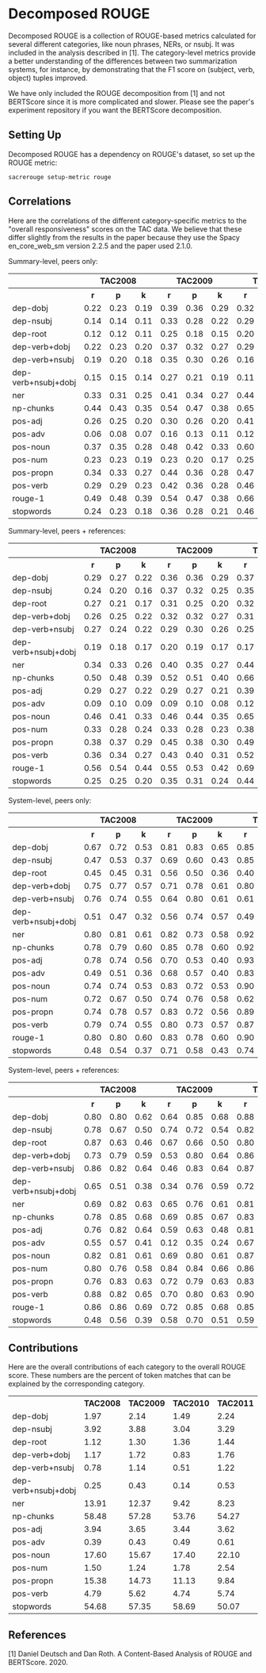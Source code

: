 # Decomposed ROUGE
Decomposed ROUGE is a collection of ROUGE-based metrics calculated for several different categories, like noun phrases, NERs, or nsubj.
It was included in the analysis described in [1].
The category-level metrics provide a better understanding of the differences between two summarization systems, for instance, by demonstrating that the F1 score on (subject, verb, object) tuples improved.

We have only included the ROUGE decomposition from [1] and not BERTScore since it is more complicated and slower.
Please see the paper's experiment repository if you want the BERTScore decomposition.

## Setting Up
Decomposed ROUGE has a dependency on ROUGE's dataset, so set up the ROUGE metric:
```
sacrerouge setup-metric rouge
```

## Correlations
Here are the correlations of the different category-specific metrics to the "overall responsiveness" scores on the TAC data.
We believe that these differ slightly from the results in the paper because they use the Spacy en_core_web_sm version 2.2.5 and the paper used 2.1.0.

Summary-level, peers only:
<table>
<tr>
<th></th>
<th colspan="3">TAC2008</th>
<th colspan="3">TAC2009</th>
<th colspan="3">TAC2010</th>
<th colspan="3">TAC2011</th>
</tr>
<tr>
<th></th>
<th>r</th>
<th>p</th>
<th>k</th>
<th>r</th>
<th>p</th>
<th>k</th>
<th>r</th>
<th>p</th>
<th>k</th>
<th>r</th>
<th>p</th>
<th>k</th>
</tr>
<tr>
<td>dep-dobj</td>
<td>0.22</td>
<td>0.23</td>
<td>0.19</td>
<td>0.39</td>
<td>0.36</td>
<td>0.29</td>
<td>0.32</td>
<td>0.32</td>
<td>0.27</td>
<td>0.27</td>
<td>0.27</td>
<td>0.22</td>
</tr>
<tr>
<td>dep-nsubj</td>
<td>0.14</td>
<td>0.14</td>
<td>0.11</td>
<td>0.33</td>
<td>0.28</td>
<td>0.22</td>
<td>0.29</td>
<td>0.28</td>
<td>0.23</td>
<td>0.23</td>
<td>0.20</td>
<td>0.16</td>
</tr>
<tr>
<td>dep-root</td>
<td>0.12</td>
<td>0.12</td>
<td>0.11</td>
<td>0.25</td>
<td>0.18</td>
<td>0.15</td>
<td>0.20</td>
<td>0.20</td>
<td>0.17</td>
<td>0.25</td>
<td>0.24</td>
<td>0.20</td>
</tr>
<tr>
<td>dep-verb+dobj</td>
<td>0.22</td>
<td>0.23</td>
<td>0.20</td>
<td>0.37</td>
<td>0.32</td>
<td>0.27</td>
<td>0.29</td>
<td>0.30</td>
<td>0.27</td>
<td>0.29</td>
<td>0.29</td>
<td>0.25</td>
</tr>
<tr>
<td>dep-verb+nsubj</td>
<td>0.19</td>
<td>0.20</td>
<td>0.18</td>
<td>0.35</td>
<td>0.30</td>
<td>0.26</td>
<td>0.16</td>
<td>0.15</td>
<td>0.14</td>
<td>0.24</td>
<td>0.25</td>
<td>0.22</td>
</tr>
<tr>
<td>dep-verb+nsubj+dobj</td>
<td>0.15</td>
<td>0.15</td>
<td>0.14</td>
<td>0.27</td>
<td>0.21</td>
<td>0.19</td>
<td>0.11</td>
<td>0.12</td>
<td>0.11</td>
<td>0.17</td>
<td>0.19</td>
<td>0.17</td>
</tr>
<tr>
<td>ner</td>
<td>0.33</td>
<td>0.31</td>
<td>0.25</td>
<td>0.41</td>
<td>0.34</td>
<td>0.27</td>
<td>0.44</td>
<td>0.40</td>
<td>0.32</td>
<td>0.40</td>
<td>0.33</td>
<td>0.27</td>
</tr>
<tr>
<td>np-chunks</td>
<td>0.44</td>
<td>0.43</td>
<td>0.35</td>
<td>0.54</td>
<td>0.47</td>
<td>0.38</td>
<td>0.65</td>
<td>0.62</td>
<td>0.50</td>
<td>0.56</td>
<td>0.47</td>
<td>0.37</td>
</tr>
<tr>
<td>pos-adj</td>
<td>0.26</td>
<td>0.25</td>
<td>0.20</td>
<td>0.30</td>
<td>0.26</td>
<td>0.20</td>
<td>0.41</td>
<td>0.40</td>
<td>0.33</td>
<td>0.35</td>
<td>0.29</td>
<td>0.24</td>
</tr>
<tr>
<td>pos-adv</td>
<td>0.06</td>
<td>0.08</td>
<td>0.07</td>
<td>0.16</td>
<td>0.13</td>
<td>0.11</td>
<td>0.12</td>
<td>0.12</td>
<td>0.10</td>
<td>0.15</td>
<td>0.16</td>
<td>0.14</td>
</tr>
<tr>
<td>pos-noun</td>
<td>0.37</td>
<td>0.35</td>
<td>0.28</td>
<td>0.48</td>
<td>0.42</td>
<td>0.33</td>
<td>0.60</td>
<td>0.57</td>
<td>0.46</td>
<td>0.54</td>
<td>0.43</td>
<td>0.35</td>
</tr>
<tr>
<td>pos-num</td>
<td>0.23</td>
<td>0.23</td>
<td>0.19</td>
<td>0.23</td>
<td>0.20</td>
<td>0.17</td>
<td>0.25</td>
<td>0.27</td>
<td>0.23</td>
<td>0.29</td>
<td>0.29</td>
<td>0.24</td>
</tr>
<tr>
<td>pos-propn</td>
<td>0.34</td>
<td>0.33</td>
<td>0.27</td>
<td>0.44</td>
<td>0.36</td>
<td>0.28</td>
<td>0.47</td>
<td>0.43</td>
<td>0.35</td>
<td>0.42</td>
<td>0.34</td>
<td>0.28</td>
</tr>
<tr>
<td>pos-verb</td>
<td>0.29</td>
<td>0.29</td>
<td>0.23</td>
<td>0.42</td>
<td>0.36</td>
<td>0.28</td>
<td>0.46</td>
<td>0.43</td>
<td>0.35</td>
<td>0.45</td>
<td>0.39</td>
<td>0.32</td>
</tr>
<tr>
<td>rouge-1</td>
<td>0.49</td>
<td>0.48</td>
<td>0.39</td>
<td>0.54</td>
<td>0.47</td>
<td>0.38</td>
<td>0.66</td>
<td>0.65</td>
<td>0.53</td>
<td>0.59</td>
<td>0.52</td>
<td>0.42</td>
</tr>
<tr>
<td>stopwords</td>
<td>0.24</td>
<td>0.23</td>
<td>0.18</td>
<td>0.36</td>
<td>0.28</td>
<td>0.21</td>
<td>0.46</td>
<td>0.38</td>
<td>0.30</td>
<td>0.48</td>
<td>0.33</td>
<td>0.26</td>
</tr>
</table>

Summary-level, peers + references:
<table>
<tr>
<th></th>
<th colspan="3">TAC2008</th>
<th colspan="3">TAC2009</th>
<th colspan="3">TAC2010</th>
<th colspan="3">TAC2011</th>
</tr>
<tr>
<th></th>
<th>r</th>
<th>p</th>
<th>k</th>
<th>r</th>
<th>p</th>
<th>k</th>
<th>r</th>
<th>p</th>
<th>k</th>
<th>r</th>
<th>p</th>
<th>k</th>
</tr>
<tr>
<td>dep-dobj</td>
<td>0.29</td>
<td>0.27</td>
<td>0.22</td>
<td>0.36</td>
<td>0.36</td>
<td>0.29</td>
<td>0.37</td>
<td>0.36</td>
<td>0.30</td>
<td>0.28</td>
<td>0.28</td>
<td>0.22</td>
</tr>
<tr>
<td>dep-nsubj</td>
<td>0.24</td>
<td>0.20</td>
<td>0.16</td>
<td>0.37</td>
<td>0.32</td>
<td>0.25</td>
<td>0.35</td>
<td>0.33</td>
<td>0.26</td>
<td>0.25</td>
<td>0.22</td>
<td>0.18</td>
</tr>
<tr>
<td>dep-root</td>
<td>0.27</td>
<td>0.21</td>
<td>0.17</td>
<td>0.31</td>
<td>0.25</td>
<td>0.20</td>
<td>0.32</td>
<td>0.28</td>
<td>0.24</td>
<td>0.33</td>
<td>0.30</td>
<td>0.25</td>
</tr>
<tr>
<td>dep-verb+dobj</td>
<td>0.26</td>
<td>0.25</td>
<td>0.22</td>
<td>0.32</td>
<td>0.32</td>
<td>0.27</td>
<td>0.31</td>
<td>0.32</td>
<td>0.28</td>
<td>0.26</td>
<td>0.28</td>
<td>0.23</td>
</tr>
<tr>
<td>dep-verb+nsubj</td>
<td>0.27</td>
<td>0.24</td>
<td>0.22</td>
<td>0.29</td>
<td>0.30</td>
<td>0.26</td>
<td>0.25</td>
<td>0.23</td>
<td>0.20</td>
<td>0.21</td>
<td>0.24</td>
<td>0.20</td>
</tr>
<tr>
<td>dep-verb+nsubj+dobj</td>
<td>0.19</td>
<td>0.18</td>
<td>0.17</td>
<td>0.20</td>
<td>0.19</td>
<td>0.17</td>
<td>0.17</td>
<td>0.16</td>
<td>0.15</td>
<td>0.15</td>
<td>0.17</td>
<td>0.15</td>
</tr>
<tr>
<td>ner</td>
<td>0.34</td>
<td>0.33</td>
<td>0.26</td>
<td>0.40</td>
<td>0.35</td>
<td>0.27</td>
<td>0.44</td>
<td>0.41</td>
<td>0.32</td>
<td>0.36</td>
<td>0.30</td>
<td>0.24</td>
</tr>
<tr>
<td>np-chunks</td>
<td>0.50</td>
<td>0.48</td>
<td>0.39</td>
<td>0.52</td>
<td>0.51</td>
<td>0.40</td>
<td>0.66</td>
<td>0.64</td>
<td>0.53</td>
<td>0.53</td>
<td>0.47</td>
<td>0.37</td>
</tr>
<tr>
<td>pos-adj</td>
<td>0.29</td>
<td>0.27</td>
<td>0.22</td>
<td>0.29</td>
<td>0.27</td>
<td>0.21</td>
<td>0.39</td>
<td>0.40</td>
<td>0.32</td>
<td>0.30</td>
<td>0.27</td>
<td>0.22</td>
</tr>
<tr>
<td>pos-adv</td>
<td>0.09</td>
<td>0.10</td>
<td>0.09</td>
<td>0.09</td>
<td>0.10</td>
<td>0.08</td>
<td>0.12</td>
<td>0.12</td>
<td>0.11</td>
<td>0.12</td>
<td>0.13</td>
<td>0.11</td>
</tr>
<tr>
<td>pos-noun</td>
<td>0.46</td>
<td>0.41</td>
<td>0.33</td>
<td>0.46</td>
<td>0.44</td>
<td>0.35</td>
<td>0.65</td>
<td>0.61</td>
<td>0.49</td>
<td>0.53</td>
<td>0.45</td>
<td>0.36</td>
</tr>
<tr>
<td>pos-num</td>
<td>0.33</td>
<td>0.28</td>
<td>0.24</td>
<td>0.33</td>
<td>0.28</td>
<td>0.23</td>
<td>0.38</td>
<td>0.36</td>
<td>0.30</td>
<td>0.33</td>
<td>0.32</td>
<td>0.26</td>
</tr>
<tr>
<td>pos-propn</td>
<td>0.38</td>
<td>0.37</td>
<td>0.29</td>
<td>0.45</td>
<td>0.38</td>
<td>0.30</td>
<td>0.49</td>
<td>0.46</td>
<td>0.37</td>
<td>0.42</td>
<td>0.35</td>
<td>0.28</td>
</tr>
<tr>
<td>pos-verb</td>
<td>0.36</td>
<td>0.34</td>
<td>0.27</td>
<td>0.43</td>
<td>0.40</td>
<td>0.31</td>
<td>0.52</td>
<td>0.49</td>
<td>0.39</td>
<td>0.44</td>
<td>0.40</td>
<td>0.32</td>
</tr>
<tr>
<td>rouge-1</td>
<td>0.56</td>
<td>0.54</td>
<td>0.44</td>
<td>0.55</td>
<td>0.53</td>
<td>0.42</td>
<td>0.69</td>
<td>0.70</td>
<td>0.58</td>
<td>0.58</td>
<td>0.55</td>
<td>0.45</td>
</tr>
<tr>
<td>stopwords</td>
<td>0.25</td>
<td>0.25</td>
<td>0.20</td>
<td>0.35</td>
<td>0.31</td>
<td>0.24</td>
<td>0.44</td>
<td>0.39</td>
<td>0.31</td>
<td>0.46</td>
<td>0.35</td>
<td>0.28</td>
</tr>
</table>

System-level, peers only:
<table>
<tr>
<th></th>
<th colspan="3">TAC2008</th>
<th colspan="3">TAC2009</th>
<th colspan="3">TAC2010</th>
<th colspan="3">TAC2011</th>
</tr>
<tr>
<th></th>
<th>r</th>
<th>p</th>
<th>k</th>
<th>r</th>
<th>p</th>
<th>k</th>
<th>r</th>
<th>p</th>
<th>k</th>
<th>r</th>
<th>p</th>
<th>k</th>
</tr>
<tr>
<td>dep-dobj</td>
<td>0.67</td>
<td>0.72</td>
<td>0.53</td>
<td>0.81</td>
<td>0.83</td>
<td>0.65</td>
<td>0.85</td>
<td>0.79</td>
<td>0.63</td>
<td>0.71</td>
<td>0.55</td>
<td>0.39</td>
</tr>
<tr>
<td>dep-nsubj</td>
<td>0.47</td>
<td>0.53</td>
<td>0.37</td>
<td>0.69</td>
<td>0.60</td>
<td>0.43</td>
<td>0.85</td>
<td>0.77</td>
<td>0.59</td>
<td>0.66</td>
<td>0.38</td>
<td>0.27</td>
</tr>
<tr>
<td>dep-root</td>
<td>0.45</td>
<td>0.45</td>
<td>0.31</td>
<td>0.56</td>
<td>0.50</td>
<td>0.36</td>
<td>0.40</td>
<td>0.54</td>
<td>0.39</td>
<td>0.61</td>
<td>0.48</td>
<td>0.34</td>
</tr>
<tr>
<td>dep-verb+dobj</td>
<td>0.75</td>
<td>0.77</td>
<td>0.57</td>
<td>0.71</td>
<td>0.78</td>
<td>0.61</td>
<td>0.80</td>
<td>0.76</td>
<td>0.59</td>
<td>0.84</td>
<td>0.76</td>
<td>0.58</td>
</tr>
<tr>
<td>dep-verb+nsubj</td>
<td>0.76</td>
<td>0.74</td>
<td>0.55</td>
<td>0.64</td>
<td>0.80</td>
<td>0.61</td>
<td>0.61</td>
<td>0.54</td>
<td>0.39</td>
<td>0.76</td>
<td>0.68</td>
<td>0.53</td>
</tr>
<tr>
<td>dep-verb+nsubj+dobj</td>
<td>0.51</td>
<td>0.47</td>
<td>0.32</td>
<td>0.56</td>
<td>0.74</td>
<td>0.57</td>
<td>0.49</td>
<td>0.48</td>
<td>0.35</td>
<td>0.68</td>
<td>0.67</td>
<td>0.52</td>
</tr>
<tr>
<td>ner</td>
<td>0.80</td>
<td>0.81</td>
<td>0.61</td>
<td>0.82</td>
<td>0.73</td>
<td>0.58</td>
<td>0.92</td>
<td>0.86</td>
<td>0.70</td>
<td>0.92</td>
<td>0.73</td>
<td>0.56</td>
</tr>
<tr>
<td>np-chunks</td>
<td>0.78</td>
<td>0.79</td>
<td>0.60</td>
<td>0.85</td>
<td>0.78</td>
<td>0.60</td>
<td>0.92</td>
<td>0.90</td>
<td>0.78</td>
<td>0.90</td>
<td>0.73</td>
<td>0.55</td>
</tr>
<tr>
<td>pos-adj</td>
<td>0.78</td>
<td>0.74</td>
<td>0.56</td>
<td>0.70</td>
<td>0.53</td>
<td>0.40</td>
<td>0.93</td>
<td>0.83</td>
<td>0.69</td>
<td>0.92</td>
<td>0.76</td>
<td>0.57</td>
</tr>
<tr>
<td>pos-adv</td>
<td>0.49</td>
<td>0.51</td>
<td>0.36</td>
<td>0.68</td>
<td>0.57</td>
<td>0.40</td>
<td>0.83</td>
<td>0.84</td>
<td>0.66</td>
<td>0.77</td>
<td>0.58</td>
<td>0.43</td>
</tr>
<tr>
<td>pos-noun</td>
<td>0.74</td>
<td>0.74</td>
<td>0.53</td>
<td>0.83</td>
<td>0.72</td>
<td>0.53</td>
<td>0.90</td>
<td>0.86</td>
<td>0.74</td>
<td>0.88</td>
<td>0.67</td>
<td>0.49</td>
</tr>
<tr>
<td>pos-num</td>
<td>0.72</td>
<td>0.67</td>
<td>0.50</td>
<td>0.74</td>
<td>0.76</td>
<td>0.58</td>
<td>0.62</td>
<td>0.64</td>
<td>0.50</td>
<td>0.79</td>
<td>0.51</td>
<td>0.37</td>
</tr>
<tr>
<td>pos-propn</td>
<td>0.74</td>
<td>0.78</td>
<td>0.57</td>
<td>0.83</td>
<td>0.72</td>
<td>0.56</td>
<td>0.89</td>
<td>0.82</td>
<td>0.65</td>
<td>0.89</td>
<td>0.67</td>
<td>0.51</td>
</tr>
<tr>
<td>pos-verb</td>
<td>0.79</td>
<td>0.74</td>
<td>0.55</td>
<td>0.80</td>
<td>0.73</td>
<td>0.57</td>
<td>0.87</td>
<td>0.82</td>
<td>0.67</td>
<td>0.86</td>
<td>0.69</td>
<td>0.49</td>
</tr>
<tr>
<td>rouge-1</td>
<td>0.80</td>
<td>0.80</td>
<td>0.60</td>
<td>0.83</td>
<td>0.78</td>
<td>0.60</td>
<td>0.90</td>
<td>0.95</td>
<td>0.84</td>
<td>0.91</td>
<td>0.79</td>
<td>0.59</td>
</tr>
<tr>
<td>stopwords</td>
<td>0.48</td>
<td>0.54</td>
<td>0.37</td>
<td>0.71</td>
<td>0.58</td>
<td>0.43</td>
<td>0.74</td>
<td>0.72</td>
<td>0.52</td>
<td>0.85</td>
<td>0.50</td>
<td>0.37</td>
</tr>
</table>

System-level, peers + references:
<table>
<tr>
<th></th>
<th colspan="3">TAC2008</th>
<th colspan="3">TAC2009</th>
<th colspan="3">TAC2010</th>
<th colspan="3">TAC2011</th>
</tr>
<tr>
<th></th>
<th>r</th>
<th>p</th>
<th>k</th>
<th>r</th>
<th>p</th>
<th>k</th>
<th>r</th>
<th>p</th>
<th>k</th>
<th>r</th>
<th>p</th>
<th>k</th>
</tr>
<tr>
<td>dep-dobj</td>
<td>0.80</td>
<td>0.80</td>
<td>0.62</td>
<td>0.64</td>
<td>0.85</td>
<td>0.68</td>
<td>0.88</td>
<td>0.87</td>
<td>0.72</td>
<td>0.68</td>
<td>0.64</td>
<td>0.47</td>
</tr>
<tr>
<td>dep-nsubj</td>
<td>0.78</td>
<td>0.67</td>
<td>0.50</td>
<td>0.74</td>
<td>0.72</td>
<td>0.54</td>
<td>0.82</td>
<td>0.82</td>
<td>0.65</td>
<td>0.64</td>
<td>0.54</td>
<td>0.40</td>
</tr>
<tr>
<td>dep-root</td>
<td>0.87</td>
<td>0.63</td>
<td>0.46</td>
<td>0.67</td>
<td>0.66</td>
<td>0.50</td>
<td>0.80</td>
<td>0.70</td>
<td>0.54</td>
<td>0.79</td>
<td>0.65</td>
<td>0.49</td>
</tr>
<tr>
<td>dep-verb+dobj</td>
<td>0.73</td>
<td>0.79</td>
<td>0.59</td>
<td>0.53</td>
<td>0.80</td>
<td>0.64</td>
<td>0.86</td>
<td>0.82</td>
<td>0.66</td>
<td>0.63</td>
<td>0.70</td>
<td>0.53</td>
</tr>
<tr>
<td>dep-verb+nsubj</td>
<td>0.86</td>
<td>0.82</td>
<td>0.64</td>
<td>0.46</td>
<td>0.83</td>
<td>0.64</td>
<td>0.87</td>
<td>0.72</td>
<td>0.55</td>
<td>0.53</td>
<td>0.61</td>
<td>0.46</td>
</tr>
<tr>
<td>dep-verb+nsubj+dobj</td>
<td>0.65</td>
<td>0.51</td>
<td>0.38</td>
<td>0.34</td>
<td>0.76</td>
<td>0.59</td>
<td>0.72</td>
<td>0.65</td>
<td>0.48</td>
<td>0.27</td>
<td>0.45</td>
<td>0.36</td>
</tr>
<tr>
<td>ner</td>
<td>0.69</td>
<td>0.82</td>
<td>0.63</td>
<td>0.65</td>
<td>0.76</td>
<td>0.61</td>
<td>0.81</td>
<td>0.88</td>
<td>0.73</td>
<td>0.57</td>
<td>0.62</td>
<td>0.48</td>
</tr>
<tr>
<td>np-chunks</td>
<td>0.78</td>
<td>0.85</td>
<td>0.68</td>
<td>0.69</td>
<td>0.85</td>
<td>0.67</td>
<td>0.83</td>
<td>0.94</td>
<td>0.83</td>
<td>0.66</td>
<td>0.77</td>
<td>0.60</td>
</tr>
<tr>
<td>pos-adj</td>
<td>0.76</td>
<td>0.82</td>
<td>0.64</td>
<td>0.59</td>
<td>0.63</td>
<td>0.48</td>
<td>0.81</td>
<td>0.84</td>
<td>0.70</td>
<td>0.61</td>
<td>0.68</td>
<td>0.50</td>
</tr>
<tr>
<td>pos-adv</td>
<td>0.55</td>
<td>0.57</td>
<td>0.41</td>
<td>0.12</td>
<td>0.35</td>
<td>0.24</td>
<td>0.67</td>
<td>0.76</td>
<td>0.61</td>
<td>0.40</td>
<td>0.42</td>
<td>0.32</td>
</tr>
<tr>
<td>pos-noun</td>
<td>0.82</td>
<td>0.81</td>
<td>0.61</td>
<td>0.69</td>
<td>0.80</td>
<td>0.61</td>
<td>0.87</td>
<td>0.91</td>
<td>0.79</td>
<td>0.72</td>
<td>0.75</td>
<td>0.57</td>
</tr>
<tr>
<td>pos-num</td>
<td>0.80</td>
<td>0.76</td>
<td>0.58</td>
<td>0.84</td>
<td>0.84</td>
<td>0.66</td>
<td>0.86</td>
<td>0.78</td>
<td>0.62</td>
<td>0.82</td>
<td>0.67</td>
<td>0.50</td>
</tr>
<tr>
<td>pos-propn</td>
<td>0.76</td>
<td>0.83</td>
<td>0.63</td>
<td>0.72</td>
<td>0.79</td>
<td>0.63</td>
<td>0.83</td>
<td>0.86</td>
<td>0.70</td>
<td>0.69</td>
<td>0.68</td>
<td>0.53</td>
</tr>
<tr>
<td>pos-verb</td>
<td>0.88</td>
<td>0.82</td>
<td>0.65</td>
<td>0.70</td>
<td>0.80</td>
<td>0.63</td>
<td>0.90</td>
<td>0.89</td>
<td>0.75</td>
<td>0.77</td>
<td>0.76</td>
<td>0.57</td>
</tr>
<tr>
<td>rouge-1</td>
<td>0.86</td>
<td>0.86</td>
<td>0.69</td>
<td>0.72</td>
<td>0.85</td>
<td>0.68</td>
<td>0.85</td>
<td>0.97</td>
<td>0.87</td>
<td>0.71</td>
<td>0.87</td>
<td>0.69</td>
</tr>
<tr>
<td>stopwords</td>
<td>0.48</td>
<td>0.56</td>
<td>0.39</td>
<td>0.58</td>
<td>0.70</td>
<td>0.51</td>
<td>0.59</td>
<td>0.72</td>
<td>0.52</td>
<td>0.61</td>
<td>0.61</td>
<td>0.47</td>
</tr>
</table>

## Contributions
Here are the overall contributions of each category to the overall ROUGE score.
These numbers are the percent of token matches that can be explained by the corresponding category.

<table>
<tr>
<th></th>
<th>TAC2008</th>
<th>TAC2009</th>
<th>TAC2010</th>
<th>TAC2011</th>
</tr>
<tr>
<td>dep-dobj</td>
<td>1.97</td>
<td>2.14</td>
<td>1.49</td>
<td>2.24</td>
</tr>
<tr>
<td>dep-nsubj</td>
<td>3.92</td>
<td>3.88</td>
<td>3.04</td>
<td>3.29</td>
</tr>
<tr>
<td>dep-root</td>
<td>1.12</td>
<td>1.30</td>
<td>1.36</td>
<td>1.44</td>
</tr>
<tr>
<td>dep-verb+dobj</td>
<td>1.17</td>
<td>1.72</td>
<td>0.83</td>
<td>1.76</td>
</tr>
<tr>
<td>dep-verb+nsubj</td>
<td>0.78</td>
<td>1.14</td>
<td>0.51</td>
<td>1.22</td>
</tr>
<tr>
<td>dep-verb+nsubj+dobj</td>
<td>0.25</td>
<td>0.43</td>
<td>0.14</td>
<td>0.53</td>
</tr>
<tr>
<td>ner</td>
<td>13.91</td>
<td>12.37</td>
<td>9.42</td>
<td>8.23</td>
</tr>
<tr>
<td>np-chunks</td>
<td>58.48</td>
<td>57.28</td>
<td>53.76</td>
<td>54.27</td>
</tr>
<tr>
<td>pos-adj</td>
<td>3.94</td>
<td>3.65</td>
<td>3.44</td>
<td>3.62</td>
</tr>
<tr>
<td>pos-adv</td>
<td>0.39</td>
<td>0.43</td>
<td>0.49</td>
<td>0.61</td>
</tr>
<tr>
<td>pos-noun</td>
<td>17.60</td>
<td>15.67</td>
<td>17.40</td>
<td>22.10</td>
</tr>
<tr>
<td>pos-num</td>
<td>1.50</td>
<td>1.24</td>
<td>1.78</td>
<td>2.54</td>
</tr>
<tr>
<td>pos-propn</td>
<td>15.38</td>
<td>14.73</td>
<td>11.13</td>
<td>9.84</td>
</tr>
<tr>
<td>pos-verb</td>
<td>4.79</td>
<td>5.62</td>
<td>4.74</td>
<td>5.74</td>
</tr>
<tr>
<td>stopwords</td>
<td>54.68</td>
<td>57.35</td>
<td>58.69</td>
<td>50.07</td>
</tr>
</table>

## References
[1] Daniel Deutsch and Dan Roth. A Content-Based Analysis of ROUGE and BERTScore. 2020.